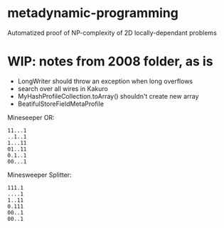 # metadynamic-programming
Automatized proof of NP-complexity of 2D locally-dependant problems

# WIP: notes from 2008 folder, as is

* LongWriter should throw an exception when long overflows
* search over all wires in Kakuro
* MyHashProfileCollection.toArray() shouldn't create new array
* BeatifulStoreFieldMetaProfile

Mineseeper OR:

```
11...1
..1..1
1...11
01..11
0.1..1
00...1
```

Minesweeper Splitter:

```
111.1
....1
1..11
0.111
00..1
00..1
```
